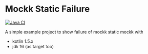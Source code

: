 # Mockk Static Failure

[![Java CI](https://github.com/elleuca/mockk-static-failure/actions/workflows/github-actions-build.yml/badge.svg)](https://github.com/elleuca/mockk-static-failure/actions/workflows/github-actions-build.yml)

A simple example project to show failure of mockk static mockk with

* kotlin 1.5.x
* jdk 16 (as target too)